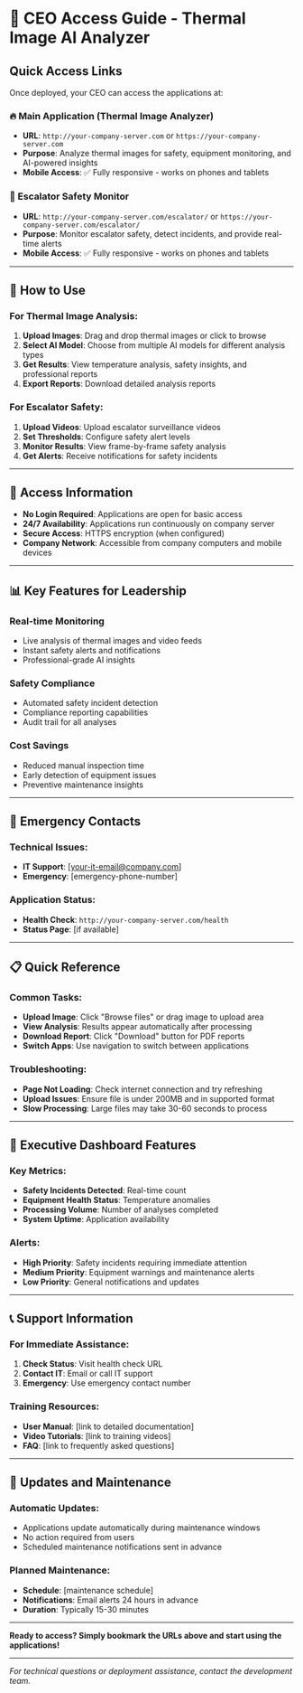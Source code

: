 # 🎯 CEO Access Guide - Thermal Image AI Analyzer

## Quick Access Links

Once deployed, your CEO can access the applications at:

### 🔥 Main Application (Thermal Image Analyzer)
- **URL**: `http://your-company-server.com` or `https://your-company-server.com`
- **Purpose**: Analyze thermal images for safety, equipment monitoring, and AI-powered insights
- **Mobile Access**: ✅ Fully responsive - works on phones and tablets

### 🤖 Escalator Safety Monitor
- **URL**: `http://your-company-server.com/escalator/` or `https://your-company-server.com/escalator/`
- **Purpose**: Monitor escalator safety, detect incidents, and provide real-time alerts
- **Mobile Access**: ✅ Fully responsive - works on phones and tablets

---

## 📱 How to Use

### For Thermal Image Analysis:
1. **Upload Images**: Drag and drop thermal images or click to browse
2. **Select AI Model**: Choose from multiple AI models for different analysis types
3. **Get Results**: View temperature analysis, safety insights, and professional reports
4. **Export Reports**: Download detailed analysis reports

### For Escalator Safety:
1. **Upload Videos**: Upload escalator surveillance videos
2. **Set Thresholds**: Configure safety alert levels
3. **Monitor Results**: View frame-by-frame safety analysis
4. **Get Alerts**: Receive notifications for safety incidents

---

## 🔐 Access Information

- **No Login Required**: Applications are open for basic access
- **24/7 Availability**: Applications run continuously on company server
- **Secure Access**: HTTPS encryption (when configured)
- **Company Network**: Accessible from company computers and mobile devices

---

## 📊 Key Features for Leadership

### Real-time Monitoring
- Live analysis of thermal images and video feeds
- Instant safety alerts and notifications
- Professional-grade AI insights

### Safety Compliance
- Automated safety incident detection
- Compliance reporting capabilities
- Audit trail for all analyses

### Cost Savings
- Reduced manual inspection time
- Early detection of equipment issues
- Preventive maintenance insights

---

## 🚨 Emergency Contacts

### Technical Issues:
- **IT Support**: [your-it-email@company.com]
- **Emergency**: [emergency-phone-number]

### Application Status:
- **Health Check**: `http://your-company-server.com/health`
- **Status Page**: [if available]

---

## 📋 Quick Reference

### Common Tasks:
- **Upload Image**: Click "Browse files" or drag image to upload area
- **View Analysis**: Results appear automatically after processing
- **Download Report**: Click "Download" button for PDF reports
- **Switch Apps**: Use navigation to switch between applications

### Troubleshooting:
- **Page Not Loading**: Check internet connection and try refreshing
- **Upload Issues**: Ensure file is under 200MB and in supported format
- **Slow Processing**: Large files may take 30-60 seconds to process

---

## 🎯 Executive Dashboard Features

### Key Metrics:
- **Safety Incidents Detected**: Real-time count
- **Equipment Health Status**: Temperature anomalies
- **Processing Volume**: Number of analyses completed
- **System Uptime**: Application availability

### Alerts:
- **High Priority**: Safety incidents requiring immediate attention
- **Medium Priority**: Equipment warnings and maintenance alerts
- **Low Priority**: General notifications and updates

---

## 📞 Support Information

### For Immediate Assistance:
1. **Check Status**: Visit health check URL
2. **Contact IT**: Email or call IT support
3. **Emergency**: Use emergency contact number

### Training Resources:
- **User Manual**: [link to detailed documentation]
- **Video Tutorials**: [link to training videos]
- **FAQ**: [link to frequently asked questions]

---

## 🔄 Updates and Maintenance

### Automatic Updates:
- Applications update automatically during maintenance windows
- No action required from users
- Scheduled maintenance notifications sent in advance

### Planned Maintenance:
- **Schedule**: [maintenance schedule]
- **Notifications**: Email alerts 24 hours in advance
- **Duration**: Typically 15-30 minutes

---

**Ready to access? Simply bookmark the URLs above and start using the applications!**

---

*For technical questions or deployment assistance, contact the development team.* 